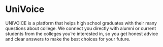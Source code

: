 # UniVoice

UNIVOICE is a platform that helps high school graduates with their many questions about college. We connect you directly with alumni or current students from the colleges you’re interested in, so you get honest advice and clear answers to make the best choices for your future.

